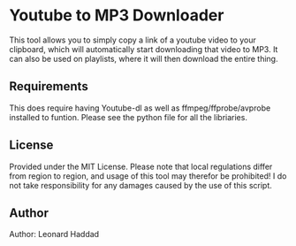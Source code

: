 # Youtube to MP3 Downloader

This tool allows you to simply copy a link of a youtube video to your clipboard, which will automatically start downloading that video to MP3.
It can also be used on playlists, where it will then download the entire thing.

## Requirements

This does require having Youtube-dl as well as ffmpeg/ffprobe/avprobe installed to funtion. Please see the python file for all the libriaries.

## License

Provided under the MIT License. Please note that local regulations differ from region to region, and usage of this tool may therefor be prohibited! I do not take responsibility for any damages caused by the use of this script.

## Author

Author: Leonard Haddad
